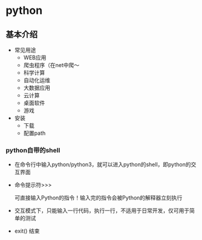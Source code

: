 # python

## 基本介绍

- 常见用途
  - WEB应用
  - 爬虫程序（在net中爬～
  - 科学计算
  - 自动化运维
  - 大数据应用
  - 云计算
  - 桌面软件
  - 游戏
- 安装
  - 下载
  - 配置path

### python自带的shell

- 在命令行中输入python/python3，就可以进入python的shell，即python的交互界面

- 命令提示符>>>

  可直接输入Python的指令！输入完的指令会被Python的解释器立刻执行

- 交互模式下，只能输入一行代码，执行一行，不适用于日常开发，仅可用于简单的测试

- exit() 结束

